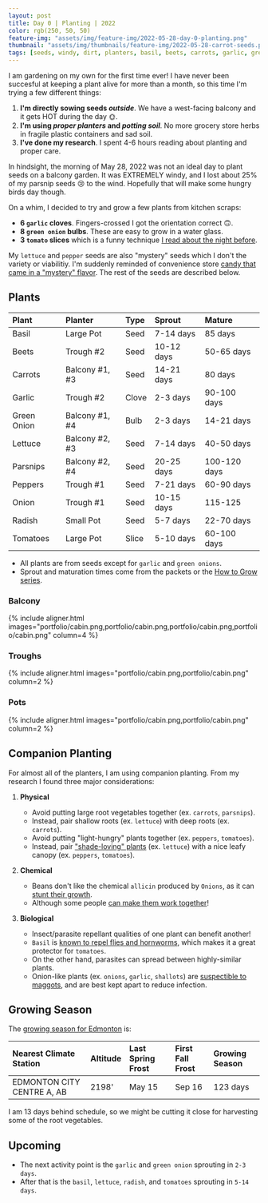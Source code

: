 ```yaml
---
layout: post
title: Day 0 | Planting | 2022
color: rgb(250, 50, 50)
feature-img: "assets/img/feature-img/2022-05-28-day-0-planting.png"
thumbnail: "assets/img/thumbnails/feature-img/2022-05-28-carrot-seeds.png"
tags: [seeds, windy, dirt, planters, basil, beets, carrots, garlic, green onion, lettuce, parsnips, peppers, onion, radish, tomatoes, edmonton]
---
```


I am gardening on my own for the first time ever! I have never been succesful at keeping a plant alive for more than a month, so this time I'm trying a few different things:

1. **I'm directly sowing seeds _outside_**. We have a west-facing balcony and it gets HOT during the day 🌞.
1. **I'm using _proper planters_ and _potting soil_**. No more grocery store herbs in fragile plastic containers and sad soil.
1. **I've done my research**. I spent 4-6 hours reading about planting and proper care.

In hindsight, the morning of May 28, 2022 was not an ideal day to plant seeds on a balcony garden. It was EXTREMELY windy, and I lost about 25% of my parsnip seeds 😢 to the wind. Hopefully that will make some hungry birds day though.

On a whim, I decided to try and grow a few plants from kitchen scraps:

- **6 `garlic` cloves**. Fingers-crossed I got the orientation correct 🙃.
- **8 `green onion` bulbs**. These are easy to grow in a water glass.
- **3 `tomato` slices** which is a funny technique [I read about the night before](https://www.gardeningknowhow.com/edible/vegetables/tomato/planting-tomato-slices.htm).

My `lettuce` and `pepper` seeds are also "mystery" seeds which I don't the variety or viabilitiy. I'm suddenly reminded of convenience store [candy that came in a "mystery" flavor](https://zomgcandy.com/airheads-white-mystery/). The rest of the seeds are described below.

## Plants


| Plant        | Planter        | Type  | Sprout       | Mature       | 
|:-------------|:---------------|:------| :------------|:-------------|
| Basil        | Large Pot      | Seed  | 7-14 days    | 85 days      |
| Beets        | Trough #2      | Seed  | 10-12 days   | 50-65 days   | 
| Carrots      | Balcony #1, #3 | Seed  | 14-21 days   | 80 days      |
| Garlic       | Trough #2      | Clove | 2-3 days     | 90-100 days  |
| Green Onion  | Balcony #1, #4 | Bulb  | 2-3 days     | 14-21 days   |
| Lettuce      | Balcony #2, #3 | Seed  | 7-14 days    | 40-50 days   |
| Parsnips     | Balcony #2, #4 | Seed  | 20-25 days   | 100-120 days |
| Peppers      | Trough #1      | Seed  | 7-21 days    | 60-90 days   |
| Onion        | Trough #1      | Seed  | 10-15 days   | 115-125      |
| Radish       | Small Pot      | Seed  | 5-7 days     | 22-70 days   |
| Tomatoes     | Large Pot      | Slice | 5-10 days    | 60-100 days  |

- All plants are from seeds except for `garlic` and `green onions`. 
- Sprout and maturation times come from the packets or the [How to Grow series](https://www.westcoastseeds.com/blogs/how-to-grow).

### Balcony

{% include aligner.html images="portfolio/cabin.png,portfolio/cabin.png,portfolio/cabin.png,portfolio/cabin.png" column=4 %}

### Troughs

{% include aligner.html images="portfolio/cabin.png,portfolio/cabin.png" column=2 %}

### Pots

{% include aligner.html images="portfolio/cabin.png,portfolio/cabin.png" column=2 %}

## Companion Planting

For almost all of the planters, I am using companion planting. From my research I found three major considerations:

1. **Physical**

    - Avoid putting large root vegetables together (ex. `carrots`, `parsnips`). 
    - Instead, pair shallow roots (ex. `lettuce`) with deep roots (ex. `carrots`).
    - Avoid putting "light-hungry" plants together (ex. `peppers`, `tomatoes`). 
    - Instead, pair ["shade-loving" plants](https://www.ecohome.net/guides/2295/growing-vegetables-in-the-shade) (ex. `lettuce`) with a nice leafy canopy (ex. `peppers`, `tomatoes`).

1. **Chemical**

    - Beans don't like the chemical `allicin` produced by `Onions`, as it can [stunt their growth](https://www.tinygardenhabit.com/can-onions-and-beans-be-planted-together/). 
    - Although some people [can make them work together](https://www.tinygardenhabit.com/can-onions-and-beans-be-planted-together/)!

1. **Biological**

    - Insect/parasite repellant qualities of one plant can benefit another! 
    - `Basil` is [known to repel flies and hornworms](https://www.masterclass.com/articles/tomato-companion-planting-guide#companion-plants-to-grow-with-tomatoes), which makes it a great protector for `tomatoes`.
    - On the other hand, parasites can spread between highly-similar plants. 
    - Onion-like plants (ex. `onions`, `garlic`, `shallots`) are [suspectible to maggots](https://www.gardeningknowhow.com/edible/vegetables/onion/onion-plant-companions.htm), and are best kept apart to reduce infection.

## Growing Season

The [growing season for Edmonton](https://www.almanac.com/gardening/frostdates/AB/Edmonton) is:

| Nearest Climate Station    | Altitude | Last Spring Frost | First Fall Frost | Growing Season |
|:---------------------------|:---------|:------------------|:-----------------|:---------------|
| EDMONTON CITY CENTRE A, AB | 2198'    | May 15            | Sep 16           | 123 days       | 

I am 13 days behind schedule, so we might be cutting it close for harvesting some of the root vegetables.

## Upcoming

- The next activity point is the `garlic` and `green onion` sprouting in `2-3 days`.
- After that is the `basil`, `lettuce`, `radish`, and `tomatoes` sprouting in `5-14 days`.
